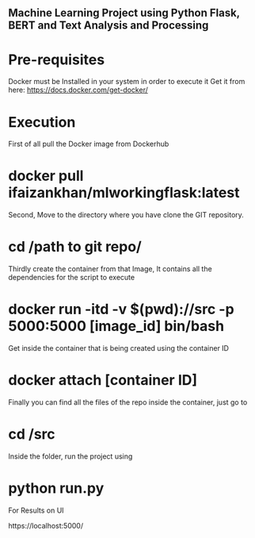 ## Machine Learning Project using Python Flask, BERT and Text Analysis and Processing

# Pre-requisites
Docker must be Installed in your system in order to execute it
Get it from here: https://docs.docker.com/get-docker/

# Execution
First of all pull the Docker image from Dockerhub

# docker pull ifaizankhan/mlworkingflask:latest
Second, Move to the directory where you have clone the GIT repository.

# cd /path to git repo/
Thirdly create the container from that Image, It contains all the dependencies for the script to execute

# docker run -itd -v $(pwd)://src -p 5000:5000 [image_id] bin/bash
Get inside the container that is being created using the container ID

# docker attach [container ID]
Finally you can find all the files of the repo inside the container, just go to

# cd /src
Inside the folder, run the project using

# python run.py
For Results on UI

https://localhost:5000/
